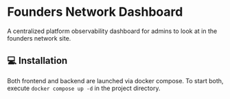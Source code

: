 # Founders Network Dashboard

A centralized platform observability dashboard for admins to look at in the founders network site.

## 💻 Installation

Both frontend and backend are launched via docker compose. To start both, execute `docker compose up -d` in the project directory.
